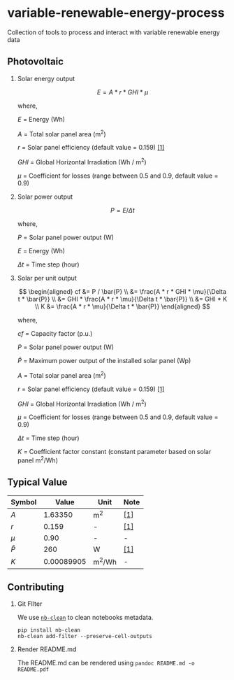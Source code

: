 # variable-renewable-energy-process

Collection of tools to process and interact with variable renewable energy data

## Photovoltaic

1. Solar energy output

    $$
    E = A * r * GHI * \mu
    $$

    where,

    $E$ = Energy (Wh)

    $A$ = Total solar panel area (m<sup>2</sup>)

    $r$ = Solar panel efficiency (default value = 0.159) [[1]][Osama Ayadi, 2022]

    $GHI$ = Global Horizontal Irradiation (Wh / m<sup>2</sup>)

    $\mu$ = Coefficient for losses (range between 0.5 and 0.9, default value = 0.9)

1. Solar power output

    $$
    P = E / \Delta t
    $$

    where,

    $P$ = Solar panel power output (W)

    $E$ = Energy (Wh)

    $\Delta t$ = Time step (hour)

1. Solar per unit output

    $$
    \begin{aligned}
    cf &= P / \bar{P}
    \\
       &= \frac{A * r * GHI * \mu}{\Delta t * \bar{P}}
    \\
       &= GHI * \frac{A * r * \mu}{\Delta t * \bar{P}}
    \\
       &= GHI * K
    \\
    K  &= \frac{A * r * \mu}{\Delta t * \bar{P}}
    \end{aligned}
    $$

    where,

    $cf$ = Capacity factor (p.u.)

    $P$ = Solar panel power output (W)

    $\bar{P}$ = Maximum power output of the installed solar panel (Wp)

    $A$ = Total solar panel area (m<sup>2</sup>)

    $r$ = Solar panel efficiency (default value = 0.159) [[1]][Osama Ayadi, 2022]

    $GHI$ = Global Horizontal Irradiation (Wh / m<sup>2</sup>)

    $\mu$ = Coefficient for losses (range between 0.5 and 0.9, default value = 0.9)

    $\Delta t$ = Time step (hour)

    $K$ = Coefficient factor constant (constant parameter based on solar panel m<sup>2</sup>/Wh)

## Typical Value

| Symbol    | Value         | Unit              | Note                                  |
| --------- | ------------- | ------------------| ------------------------------------- |
| $A$       | 1.63350       | m<sup>2</sup>     | [[1]][Osama Ayadi, 2022]              |
| $r$       | 0.159         | -                 | [[1]][Osama Ayadi, 2022]              |
| $\mu$     | 0.90          | -                 | -                                     |
| $\bar{P}$ | 260           | W                 | [[1]][Osama Ayadi, 2022]              |
| $K$       | 0.00089905    | m<sup>2</sup>/Wh  | -                                     |

[Osama Ayadi, 2022]: https://doi.org/10.1016/j.egyr.2022.06.121

## Contributing

1. Git FIlter

    We use [`nb-clean`](https://github.com/srstevenson/nb-clean) to clean notebooks metadata.

    ```shell
    pip install nb-clean
    nb-clean add-filter --preserve-cell-outputs
    ```

1. Render README.md

    The README.md can be rendered using `pandoc README.md -o README.pdf`
